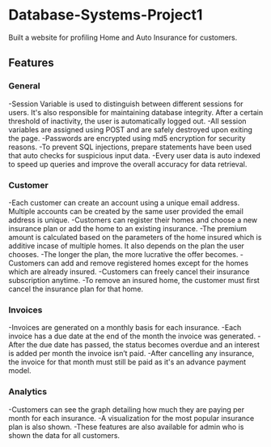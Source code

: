 # Database-Systems-Project1

Built a website for profiling Home and Auto Insurance for customers.

## Features

### General
-Session Variable is used to distinguish between different sessions for users. It's also responsible for maintaining database integrity. After a certain threshold of inactivity, the user is automatically logged out.
-All session variables are assigned using POST and are safely destroyed upon exiting the page.
-Passwords are encrypted using md5 encryption for security reasons.
-To prevent SQL injections, prepare statements have been used that auto checks for suspicious input data.
-Every user data is auto indexed to speed up queries and improve the overall accuracy for data retrieval.

### Customer
-Each customer can create an account using a unique email address. Multiple accounts can be created by the same user provided the email address is unique.
-Customers can register their homes and choose a new insurance plan or add the home to an existing insurance.
-The premium amount is calculated based on the parameters of the home insured which is additive incase of multiple homes. It also depends on the plan the user chooses.
-The longer the plan, the more lucrative the offer becomes.
-Customers can add and remove registered homes except for the homes which are already insured.
-Customers can freely cancel their insurance subscription anytime.
-To remove an insured home, the customer must first cancel the insurance plan for that home. 

### Invoices
-Invoices are generated on a monthly basis for each insurance. 
-Each invoice has a due date at the end of the month the invoice was generated. 
-After the due date has passed, the status becomes overdue and an interest is added per  month the invoice isn’t paid.
-After cancelling any insurance, the invoice for that month must still be paid as it's an advance payment model.

### Analytics
-Customers can see the graph detailing how much they are paying per month for each insurance. 
-A visualization for the most popular insurance plan is also shown.
-These features are also available for admin who is shown the data for all customers.


